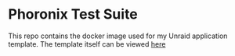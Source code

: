 # Phoronix Test Suite

This repo contains the docker image used for my Unraid application template.
The template itself can be viewed [here](https://github.com/BGameiro2000/unraid-ca/tree/master/pts)

